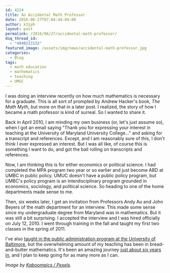```yaml
---
id: 4224
title: An Accidental Math Professor
date: 2016-06-27T07:04:44-04:00
author: k3jph
layout: post
permalink: /2016/06/27/accidental-math-professor/
dsq_thread_id:
  - "4940213132"
featured_image: /assets/img/news/accidental-math-professor.jpg
categories:
  - Blog
tags:
  - math education
  - mathematics
  - teaching
  - UMGC
---
```

I was doing an interview recently on how much mathematics is necessary
for a graduate.  This is all sort of prompted by Andrew Hacker's
book, _The Math Myth_, but more on that in a later post.  I realized,
the story of how I became a math professor is kind of surreal.  So
I wanted to share it.

Back in April 2010, I am minding my own business (or, let's just
assume so), when I got an email saying "Thank you for expressing
your interest in teaching at the University of Maryland University
College..." and asking for a transcript and references.  Except,
and I am reasonably sure of this, I don't think I ever expressed
an interest.  But I was all like, of course this is something I
want to do, and got the ball rolling on transcripts and references.

Now, I am thinking this is for either economics or political science.
I had completed the MPA program two year or so earlier and just
become ABD at UMBC in public policy.  UMUC doesn't have a public
policy program, but UMBC's policy program is an interdisciplinary
program grounded in economics, sociology, and political science.
So heading to one of the home departments made sense to me.

Then, six weeks later, I get an invitation from Professors Andy Au
and John Beyers of the math department for an interview.  This made
some sense since my undergraduate degree from Maryland was in
mathematics.  But it was still a bit surprising.  I accepted the
interview and I was hired officially on July 12, 2010.  I went
through training in the fall and taught my first two classes in the
spring of 2011.

I've also [taught in the public administration program at the
University of Baltimore](/teaching/), but the overwhelming amount
of my teaching has been in bread-and-butter mathematics.  It's been
an amazing journey [just about six years in](/2016/06/20/five-years-umuc/),
and I plan to keep going for as many more as I can.

_Image by [Kaboompics /
Pexels](https://www.pexels.com/photo/scientific-calculator-ii-5775/)._
